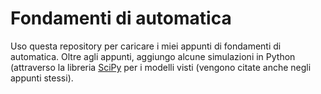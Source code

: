 # Fondamenti di automatica
Uso questa repository per caricare i miei appunti di fondamenti di automatica.
Oltre agli appunti, aggiungo alcune simulazioni in Python (attraverso la libreria [SciPy](https://scipy.org/) per i modelli visti (vengono citate anche negli appunti stessi).
